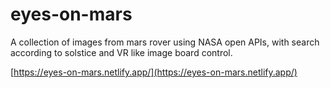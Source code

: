# eyes-on-mars
A collection of images from mars rover using NASA open APIs, with search according to solstice and VR like image board control.

[https://eyes-on-mars.netlify.app/](https://eyes-on-mars.netlify.app/)
